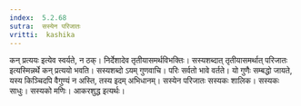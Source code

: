 ```yaml
---
index:  5.2.68
sutra:  सस्येन परिजातः
vritti:  kashika 
---
```


कन् प्रत्ययः इत्येव स्वर्यते, न ठक्। निर्देशादेव तृतीयासमर्थविभक्तिः। सस्यशब्दात् तृतीयासमर्थात् परिजातः इत्यस्मिन्नर्थे कन् प्रत्ययो भवति। सस्यशब्दो ऽयम् गुणवाचि। परिः सर्वतो भावे वर्तते। यो गुणैः सम्बद्धो जायते, यस्य किञ्चिदपि वैगुण्यं न अस्ति, तस्य इदम् अभिधानम्। सस्येन परिजातः सस्यकः शालिक। सस्यकः साधुः। सस्यको मणिः। आकरशुद्ध इत्यर्थः।

